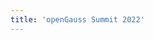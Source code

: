 ```yaml
---
title: 'openGauss Summit 2022'
---
```


<script setup lang="ts">
  import TheSummit from "@/views/summit/TheSummit.vue"
</script>

<TheSummit />
